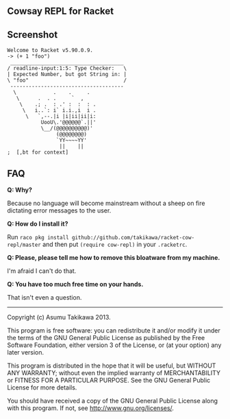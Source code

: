 Cowsay REPL for Racket
----------------------

Screenshot
----------

````
Welcome to Racket v5.90.0.9.
-> (+ 1 "foo")
 _____________________________________
/ readline-input:1:5: Type Checker:   \
| Expected Number, but got String in: |
\ "foo"                               /
 -------------------------------------
  \            .    .     .   
   \      .  . .     `  ,     
    \    .; .  : .' :  :  : . 
     \   i..`: i` i.i.,i  i . 
      \   `,--.|i |i|ii|ii|i: 
           UooU\.'@@@@@@`.||' 
           \__/(@@@@@@@@@@)'  
                (@@@@@@@@)    
                `YY~~~~YY'    
                 ||    ||     
;  [,bt for context]
````

FAQ
---

 **Q: Why?**

 Because no language will become mainstream without 
 a sheep on fire dictating error messages to the user.

 **Q: How do I install it?**
 
 Run `raco pkg install github://github.com/takikawa/racket-cow-repl/master`
 and then put `(require cow-repl)` in your `.racketrc`.

 **Q: Please, please tell me how to remove this bloatware from
      my machine.**
     
 I'm afraid I can't do that.

 **Q: You have too much free time on your hands.**

 That isn't even a question.

---

Copyright (c) Asumu Takikawa 2013.

This program is free software: you can redistribute it and/or modify
it under the terms of the GNU General Public License as published by
the Free Software Foundation, either version 3 of the License, or
(at your option) any later version.

This program is distributed in the hope that it will be useful,
but WITHOUT ANY WARRANTY; without even the implied warranty of
MERCHANTABILITY or FITNESS FOR A PARTICULAR PURPOSE.  See the
GNU General Public License for more details.

You should have received a copy of the GNU General Public License
along with this program.  If not, see <http://www.gnu.org/licenses/>.

